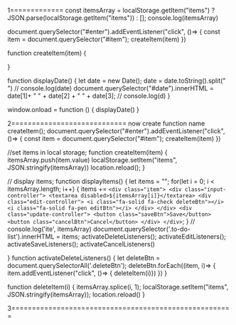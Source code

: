  1=============
 const itemsArray = localStorage.getItem("items") ? JSON.parse(localStorage.getItem("items")) : [];
console.log(itemsArray)

document.querySelector("#enter").addEventListener("click", ()=> {
    const item = document.querySelector("#item");
    createItem(item)
})

function createItem(item) {

}

function displayDate() {
    let date = new Date();
   date = date.toString().split(" ")
//    console.log(date)
   document.querySelector("#date").innerHTML = date[1]+ " " + date[2]  + " " + date[3];
//    console.log(d)
}


window.onload = function () {
    displayDate()
}


2============================
now create function name createItem();
document.querySelector("#enter").addEventListener("click", ()=> {
    const item = document.querySelector("#item");
    createItem(item)
})

//set items in local storage;
function createItem(item) {
itemsArray.push(item.value)
localStorage.setItem("items", JSON.stringify(itemsArray))
location.reload();
}

// display items;
function displayItems() {
    let items = "";
    for(let i = 0; i < itemsArray.length; i++) {
         items += `
         <div class="item">
         <div class="input-controller">
             <textarea disabled>${itemsArray[i]}</textarea>
             <div class="edit-controller">
                 <i class="fa-solid fa-check deleteBtn"></i>
                 <i class="fa-solid fa-pen editBtn"></i>
             </div>
         </div>
         <div class="update-controller">
             <button class="saveBtn">Save</button>
             <button class="cancelBtn">Cancel</button>
         </div>
     </div>
         `;
    }
//   console.log('ite', itemsArray)
    document.querySelector('.to-do-list').innerHTML = items;
    activateDeleteListeners();
    activateEditListeners();
    activateSaveListeners();
    activateCancelListeners()

}
function activateDeleteListeners() {
    let deleteBtn = document.querySelectorAll('.deleteBtn');
    deleteBtn.forEach((item, i)=> {
        item.addEventListener("click", ()=> { deleteItem(i)})
    })
}

function deleteItem(i) {
    itemsArray.splice(i, 1);
    localStorage.setItem("items", JSON.stringify(itemsArray));
    location.reload()
}




3======================================================
